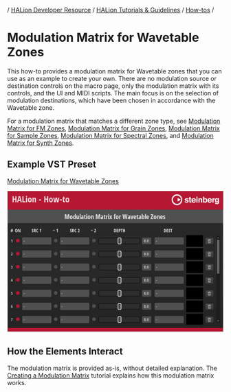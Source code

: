 / [HALion Developer Resource](../../HALion-Developer-Resource.md) / [HALion Tutorials & Guidelines](./HALion-Tutorials-Guidelines.md) / [How-tos](./How-tos.md) /

# Modulation Matrix for Wavetable Zones

This how-to provides a modulation matrix for Wavetable zones that you can use as an example to create your own. There are no modulation source or destination controls on the macro page, only the modulation matrix with its controls, and the UI and MIDI scripts. The main focus is on the selection of modulation destinations, which have been chosen in accordance with the Wavetable zone.

For a modulation matrix that matches a different zone type, see [Modulation Matrix for FM Zones](./Modulation-Matrix-for-FM-Zones.md), [Modulation Matrix for Grain Zones](./Modulation-Matrix-for-Grain-Zones.md), [Modulation Matrix for Sample Zones](./Modulation-Matrix-for-Sample-Zones.md), [Modulation Matrix for Spectral Zones](./Modulation-Matrix-for-Spectral-Zones.md), and [Modulation Matrix for Synth Zones](./Modulation-Matrix-for-Synth-Zones.md).

## Example VST Preset

[Modulation Matrix for Wavetable Zones](../vstpresets/Modulation%20Matrix%20for%20Wavetable%20Zones.vstpreset)

![Modulation Matrix for Wavetable Zones](../images/Modulation-Matrix-for-Wavetable-Zones.png)

## How the Elements Interact

The modulation matrix is provided as-is, without detailed explanation. The [Creating a Modulation Matrix](./Creating-a-Modulation-Matrix.md) tutorial explains how this modulation matrix works.